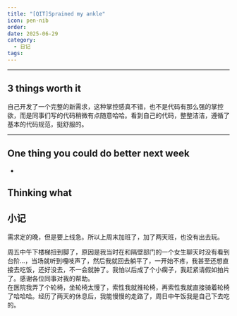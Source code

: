 ```yaml
---
title: "[QIT]Sprained my ankle"
icon: pen-nib
order: 
date: 2025-06-29
category:
  - 日记
tags:
---
```

---

## 3 things worth it

自己开发了一个完整的新需求，这种掌控感真不错，也不是代码有那么强的掌控欲，而是同事们写的代码稍微有点随意哈哈。看到自己的代码，整整洁洁，遵循了基本的代码规范，挺舒服的。




---

## One thing you could do better next week

- 


## Thinking what



## 小记

需求定的晚，但是要上线急。所以上周末加班了，加了两天班，也没有出去玩。

周五中午下楼梯扭到脚了，原因是我当时在和隔壁部门的一个女生聊天时没有看到台阶...，当场就听到嘎吱声了，然后我就回去躺平了，一开始不疼，我甚至还想直接去吃饭，还好没去，不一会就肿了。我怕以后成了个小瘸子，我赶紧请假如拍片了。感谢各位同事对我的帮助。  
在医院我弄了个轮椅，坐轮椅太慢了，索性我就推轮椅，再索性我就直接骑着轮椅了哈哈哈。经历了两天的休息后，我能慢慢的走路了，周日中午饭我是自己下去吃的。